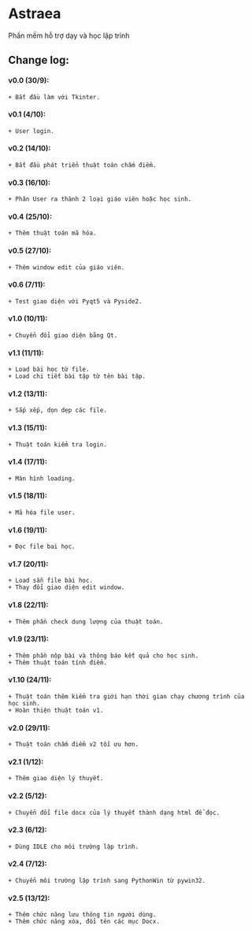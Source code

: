 # Astraea
Phần mềm hỗ trợ dạy và học lập trình

## Change log:
#### v0.0 (30/9):
	+ Bắt đầu làm với Tkinter.
#### v0.1 (4/10): 
	+ User login.
#### v0.2 (14/10): 
	+ Bắt đầu phát triển thuật toán chấm điểm.
#### v0.3 (16/10): 
	+ Phân User ra thành 2 loại giáo viên hoặc học sinh.
#### v0.4 (25/10): 
	+ Thêm thuật toán mã hóa.
#### v0.5 (27/10): 
	+ Thêm window edit của giáo viên.
#### v0.6 (7/11): 
	+ Test giao diện với Pyqt5 và Pyside2.
#### v1.0 (10/11): 
	+ Chuyển đổi giao diện bằng Qt.
#### v1.1 (11/11):
	+ Load bài học từ file. 
	+ Load chi tiết bài tập từ tên bài tập.
#### v1.2 (13/11): 
	+ Sắp xếp, dọn dẹp các file.
#### v1.3 (15/11): 
	+ Thuật toán kiểm tra login.
#### v1.4 (17/11): 
	+ Màn hình loading.
#### v1.5 (18/11): 
	+ Mã hóa file user.
#### v1.6 (19/11): 
	+ Đọc file bai học.
#### v1.7 (20/11):  
	+ Load sẵn file bài học.
	+ Thay đổi giao diện edit window.
#### v1.8 (22/11): 
	+ Thêm phần check dung lượng của thuật toán.
#### v1.9 (23/11): 
	+ Thêm phần nộp bài và thông báo kết quả cho học sinh.
	+ Thêm thuật toán tính điểm.
#### v1.10 (24/11): 
	+ Thuật toán thêm kiểm tra giới hạn thời gian chạy chương trình của học sinh.
	+ Hoàn thiện thuật toán v1.
#### v2.0 (29/11): 
	+ Thuật toán chấm điểm v2 tối ưu hơn.
#### v2.1 (1/12):
	+ Thêm giao diện lý thuyết.
#### v2.2 (5/12): 
	+ Chuyển đổi file docx của lý thuyết thành dạng html để đọc.
#### v2.3 (6/12):  
	+ Dùng IDLE cho môi trường lập trình.
#### v2.4 (7/12): 
	+ Chuyển môi trường lập trình sang PythonWin từ pywin32.
#### v2.5 (13/12): 
	+ Thêm chức năng lưu thông tin người dùng.
	+ Thêm chức năng xóa, đổi tên các mục Docx.